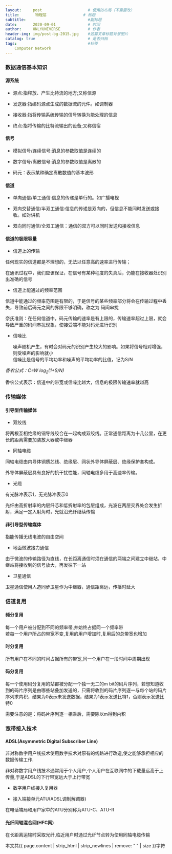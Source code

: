 ```yaml
---
layout:     post                    # 使用的布局（不需要改）
title:       物理层                # 标题 
subtitle:                           #副标题
date:       2020-09-01              # 时间
author:     ONLYUNIVERSE            # 作者
header-img: img/post-bg-2015.jpg    #这篇文章标题背景图片
catalog: true                       # 是否归档
tags:                               #标签
    Computer Network
---
```


### 数据通信基本知识

#### 源系统

* 源点:指释放、产生比特流的地方;又称信源

* 发送器:指编码源点生成的数据流的元件。如调制器

* 接收器:指将传输系统传输的信号转换为能处理的信息

* 终点:指将传输的比特流输出的设备;又称信宿

#### 信号

* 模拟信号/连续信号:消息的参数取值是连续的

* 数字信号/离散信号:消息的参数取值是离散的

* 码元：表示某种确定离散数值的基本波形

#### 信道

* 单向通信/单工通信:信息的传递是单行的。如广播电视

* 双向交替通信/半双工通信:信息的传递是双向的，但信息不能同时发送或接收。如对讲机

* 双向同时通信/全双工通信：通信的双方可以同时发送和接收信息

#### 信道的极限容量

* 信道上的传输

任何现实的信道都是不理想的，无法以任意高的速率进行传输；  

在通讯过程中，我们应该保证，在信号有某种程度的失真后，仍能在接收器处识别出准确的信号

* 信道上能通过的频率范围

信道中能通过的频率范围是有限的，于是信号的某些频率部分将会在传输过程中丢失，导致前后码元之间的界限不够明确，称之为  码间串扰  

奈氏准则：在任何信道中，码元传输的速率是有上限的，传输速率超过上限，就会导致严重的码间串扰现象，使接受端不能对码元进行识别  

* 信噪比

    噪声随机产生，有时会对码元的识别产生较大的影响。如果将信号相对增强，则受噪声的影响就小  
信噪比是信号的平均功率和噪声的平均功率的比值，记为S/N  

*香农公式：C=W log<sub>2</sub>(1+S/N)*

香农公式表示：信道中的带宽或信噪比越大，信息的极限传输速率就越高

### 传输媒体

#### 引导型传输媒体

* 双绞线

将两根互相绝缘的铜导线绞合在一起构成双绞线。正常通信距离为十几公里，在更长的距离需要加装放大器或中继器

* 同轴电缆

同轴电缆由内导体铜质芯线、绝缘层、网状外导体屏蔽层、绝缘保护套构成。

外导体屏蔽层具有良好的抗干扰性能，同轴电缆多用于高速率传输。

* 光缆

有光脉冲表示1，无光脉冲表示0

光纤由高折射率的内层纤芯和低折射率的包层组成，光波在两层交界处会发生折射，满足一定入射角时，光就沿光纤继续传输

#### 非引导型传输媒体

指能传播无线电波的自由空间

* 地面微波接力通信

由于微波的传输路径为直线，在长距离通信时须在通信的两端之间建立中继站，中继站将接收到的信号放大，再发往下一站

* 卫星通信

卫星通信使用人造同步卫星作为中继器，通信距离远，传播时延大

### 信道复用

#### 频分复用

每一个用户被分配到不同的频率带,并始终占据同一个频率带  
若每一个用户所占的带宽不变,复用的用户增加时,复用后的总带宽也增加

#### 时分复用

所有用户在不同的时间占据所有的带宽,同一个用户在一段时间中周期出现

#### 码分复用

每一个使用码分复用的站都被分配一个独一无二的m bit的码片序列，若想知道收到的码片序列是由哪些站叠加发送的，只需将收到的码片序列逐一与每个站的码片序列求内积，结果为0表示未发送数据，结果为1表示发送比特1，否则表示发送比特0

需要注意的是：将码片序列逐一相乘后，需要除以m得到内积

### 宽带接入技术

#### ADSL(Asymmetric Digital Subscriber Line)

非对称数字用户线技术使用数字技术对原有的线路进行改造,使之能够承担相应的数据传输工作.

非对称数字用户线技术通常用于个人用户,个人用户在互联网中的下载量远高于上传量,于是ADSL的下行带宽远大于上行带宽

* 数字用户线接入复用器

* 接入端接单元ATU(ADSL调制解调器)

在电话端局和用户家中的ATU分别称为ATU-C、ATU-R 

#### 光纤同轴混合网(HFC网)

在长距离运输时采取光纤,临近用户时通过光纤节点转为使用同轴电缆传输

本文共{{ page.content | strip_html | strip_newlines | remove: " " | size }}字符
